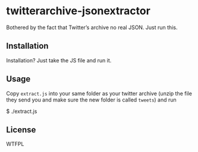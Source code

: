 # twitterarchive-jsonextractor

  Bothered by the fact that Twitter’s archive no real JSON. Just run this.

## Installation

  Installation? Just take the JS file and run it.

## Usage

  Copy `extract.js` into your same folder as your twitter archive
  (unzip the file they send you and make sure the new folder is called `tweets`) and run

  $ ./extract.js

## License

  WTFPL
